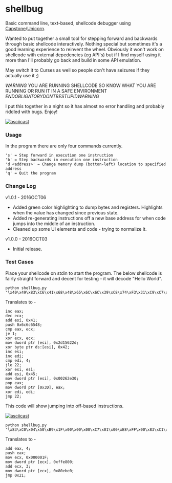 # shellbug
Basic command line, text-based, shellcode debugger using [Capstone](http://capstone-engine.org)/[Unicorn](http://unicorn-engine.org).

Wanted to put together a small tool for stepping forward and backwards through basic shellcode interactively. Nothing special but sometimes it's a good learning experience to reinvent the wheel. Obviously it won't work on shellcode with external depedencies (eg API's) but if I find myself using it more than I'll probably go back and build in some API emulation.

May switch it to Curses as well so people don't have seizures if they actually use it ;)

*WARNING* YOU ARE RUNNING SHELLCODE SO KNOW WHAT YOU ARE RUNNING OR RUN IT IN A SAFE ENVIRONMENT *ENDOBLIGATORYDONTBESTUPIDWARNING*

I put this together in a night so it has almost no error handling and probably riddled with bugs. Enjoy!

[![asciicast](https://asciinema.org/a/f5fal4a83ox1wowuzb197hwr2.png)](https://asciinema.org/a/f5fal4a83ox1wowuzb197hwr2)

### Usage

In the program there are only four commands currently.

```
's' = Step forward in execution one instruction
'b' = Step backwards in execution one instruction
'd <address>' = Change memory dump (botton-left) location to specified address
'q' = Quit the program
```

### Change Log

v1.0.1 - 2016OCT06
* Added green color highlighting to dump bytes and registers. Highlights when the value has changed since previous state.
* Added re-generating instructions off a new base address for when code jumps into the middle of an instruction.
* Cleaned up some UI elements and code - trying to normalize it.

v1.0.0 - 2016OCT03
* Initial release.

### Test Cases

Place your shellcode on stdin to start the program. The below shellcode is fairly straight forward and decent for testing - it will decode "Hello World".

```
python shellbug.py '\x40\x49\x83\xC6\x41\x68\x48\x65\x6C\x6C\x39\xC8\x74\xF3\x31\xC9\xC7\x06\x2D\x62\x15\x2D\x80\x36\x42\x46\x47\x83\xFF\x04\x7E\xF6\x31\xF6\x83\xC6\x45\xC7\x06\x30\x2E\x26\x00\x58\xA3\x3D\x00\x00\x00\x31\xFF\xEB\xE1'
```

Translates to -

```
inc eax;
dec ecx;
add esi, 0x41;
push 0x6c6c6548;
cmp eax, ecx;
je 1;
xor ecx, ecx;
mov dword ptr [esi], 0x2d15622d;
xor byte ptr ds:[esi], 0x42;
inc esi;
inc edi;
cmp edi, 4;
jle 22;
xor esi, esi;
add esi, 0x45;
mov dword ptr [esi], 0x00262e30;
pop eax;
mov dword ptr [0x3D], eax; 
xor edi, edi;
jmp 22;
```

This code will show jumping into off-based instructions.

[![asciicast](https://asciinema.org/a/bnjkksthhf3d8utfsaelekfjm.png)](https://asciinema.org/a/bnjkksthhf3d8utfsaelekfjm)

```
python shellbug.py '\x83\xC0\x04\x50\xB9\x1F\x00\x00\x00\xC7\x01\x00\xE8\xFF\x00\x83\xC1\x03\xC7\x01\xE0\xEB\x80\x00\xEB\x07'
```

Translates to -

```
add eax, 4;
push eax;
mov ecx, 0x000001F;
mov dword ptr [ecx], 0xffe800;
add ecx, 3;
mov dword ptr [ecx], 0x80ebe0;
jmp 0x21;
```

